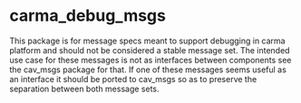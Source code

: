 # carma_debug_msgs

This package is for message specs meant to support debugging in carma platform and should not be considered a stable message set.
The intended use case for these messages is not as interfaces between components see the cav_msgs package for that.
If one of these messages seems useful as an interface it should be ported to cav_msgs so as to preserve the separation between both message sets.
